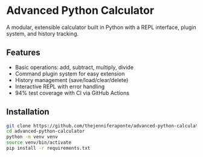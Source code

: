 # Advanced Python Calculator

A modular, extensible calculator built in Python with a REPL interface, plugin system, and history tracking.

## Features
- Basic operations: add, subtract, multiply, divide
- Command plugin system for easy extension
- History management (save/load/clear/delete)
- Interactive REPL with error handling
- 94% test coverage with CI via GitHub Actions

## Installation
```bash
git clone https://github.com/thejenniferaponte/advanced-python-calculator.git
cd advanced-python-calculator
python -m venv venv
source venv/bin/activate
pip install -r requirements.txt